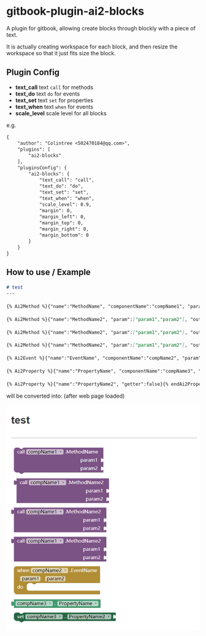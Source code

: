 # gitbook-plugin-ai2-blocks

A plugin for gitbook, allowing create blocks through blockly with a piece of text.

It is actually creating workspace for each block, and then resize the workspace so that it just fits size the block.

## Plugin Config

* **text_call** text `call` for methods
* **text_do**   text `do` for events
* **text_set**  text `set` for properties
* **text_when** text `when` for events
* **scale_level** scale level for all blocks

e.g.

```
{
    "author": "Colintree <502470184@qq.com>",
    "plugins": [
        "ai2-blocks"
    ],
    "pluginsConfig": {
        "ai2-blocks": {
            "text_call": "call",
            "text_do": "do",
            "text_set": "set",
            "text_when": "when",
            "scale_level": 0.9,
            "margin": 0,
            "margin_left": 0,
            "margin_top": 0,
            "margin_right": 0,
            "margin_bottom": 0
        }
    }
}
```

## How to use / Example

```markdown
# test
---

{% Ai2Method %}{"name":"MethodName", "componentName":"compName1", "param":["param1","param2"]}{% endAi2Method %}

{% Ai2Method %}{"name":"MethodName2", "param":["param1","param2"], "output":true, "margin_left":8}{% endAi2Method %}

{% Ai2Method %}{"name":"MethodName2", "param":["param1","param2"], "output":true}{% endAi2Method %}

{% Ai2Method %}{"name":"MethodName2", "param":["param1","param2"], "output":true, "scale":0.9}{% endAi2Method %}

{% Ai2Event %}{"name":"EventName", "componentName":"compName2", "param":["param1","param2"]}{% endAi2Event %}

{% Ai2Property %}{"name":"PropertyName", "componentName":"compName3", "getter":true}{% endAi2Property %}

{% Ai2Property %}{"name":"PropertyName2", "getter":false}{% endAi2Property %}
```

will be converted into: (after web page loaded)

![](example.png)
